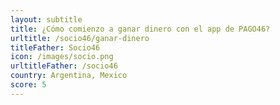 ```yaml
---
layout: subtitle
title: ¿Cómo comienzo a ganar dinero con el app de PAGO46?
urltitle: /socio46/ganar-dinero
titleFather: Socio46
icon: /images/socio.png
urltitleFather: /socio46
country: Argentina, Mexico
score: 5
---
```

